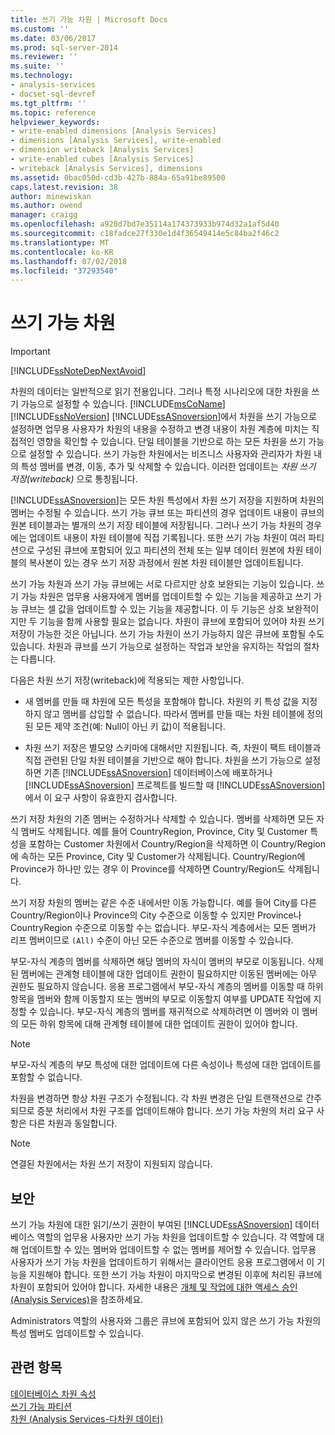 ```yaml
---
title: 쓰기 가능 차원 | Microsoft Docs
ms.custom: ''
ms.date: 03/06/2017
ms.prod: sql-server-2014
ms.reviewer: ''
ms.suite: ''
ms.technology:
- analysis-services
- docset-sql-devref
ms.tgt_pltfrm: ''
ms.topic: reference
helpviewer_keywords:
- write-enabled dimensions [Analysis Services]
- dimensions [Analysis Services], write-enabled
- dimension writeback [Analysis Services]
- write-enabled cubes [Analysis Services]
- writeback [Analysis Services], dimensions
ms.assetid: 0bac050d-cd3b-427b-884a-65a91be89500
caps.latest.revision: 38
author: minewiskan
ms.author: owend
manager: craigg
ms.openlocfilehash: a928d7bd7e35114a174373933b974d32a1af5d40
ms.sourcegitcommit: c18fadce27f330e1d4f36549414e5c84ba2f46c2
ms.translationtype: MT
ms.contentlocale: ko-KR
ms.lasthandoff: 07/02/2018
ms.locfileid: "37293540"
---
```

# <a name="write-enabled-dimensions"></a>쓰기 가능 차원
    
> [!IMPORTANT]  
>  [!INCLUDE[ssNoteDepNextAvoid](../../includes/ssnotedepnextavoid-md.md)]  
  
 차원의 데이터는 일반적으로 읽기 전용입니다. 그러나 특정 시나리오에 대한 차원을 쓰기 가능으로 설정할 수 있습니다.  [!INCLUDE[msCoName](../../includes/msconame-md.md)] [!INCLUDE[ssNoVersion](../../includes/ssnoversion-md.md)] [!INCLUDE[ssASnoversion](../../includes/ssasnoversion-md.md)]에서 차원을 쓰기 가능으로 설정하면 업무용 사용자가 차원의 내용을 수정하고 변경 내용이 차원 계층에 미치는 직접적인 영향을 확인할 수 있습니다. 단일 테이블을 기반으로 하는 모든 차원을 쓰기 가능으로 설정할 수 있습니다. 쓰기 가능한 차원에서는 비즈니스 사용자와 관리자가 차원 내의 특성 멤버를 변경, 이동, 추가 및 삭제할 수 있습니다. 이러한 업데이트는 *차원 쓰기 저장(writeback)* 으로 통칭됩니다.  
  
 [!INCLUDE[ssASnoversion](../../includes/ssasnoversion-md.md)]는 모든 차원 특성에서 차원 쓰기 저장을 지원하며 차원의 멤버는 수정될 수 있습니다. 쓰기 가능 큐브 또는 파티션의 경우 업데이트 내용이 큐브의 원본 테이블과는 별개의 쓰기 저장 테이블에 저장됩니다. 그러나 쓰기 가능 차원의 경우에는 업데이트 내용이 차원 테이블에 직접 기록됩니다. 또한 쓰기 가능 차원이 여러 파티션으로 구성된 큐브에 포함되어 있고 파티션의 전체 또는 일부 데이터 원본에 차원 테이블의 복사본이 있는 경우 쓰기 저장 과정에서 원본 차원 테이블만 업데이트됩니다.  
  
 쓰기 가능 차원과 쓰기 가능 큐브에는 서로 다르지만 상호 보완되는 기능이 있습니다. 쓰기 가능 차원은 업무용 사용자에게 멤버를 업데이트할 수 있는 기능을 제공하고 쓰기 가능 큐브는 셀 값을 업데이트할 수 있는 기능을 제공합니다. 이 두 기능은 상호 보완적이지만 두 기능을 함께 사용할 필요는 없습니다. 차원이 큐브에 포함되어 있어야 차원 쓰기 저장이 가능한 것은 아닙니다. 쓰기 가능 차원이 쓰기 가능하지 않은 큐브에 포함될 수도 있습니다. 차원과 큐브를 쓰기 가능으로 설정하는 작업과 보안을 유지하는 작업의 절차는 다릅니다.  
  
 다음은 차원 쓰기 저장(writeback)에 적용되는 제한 사항입니다.  
  
-   새 멤버를 만들 때 차원에 모든 특성을 포함해야 합니다. 차원의 키 특성 값을 지정하지 않고 멤버를 삽입할 수 없습니다. 따라서 멤버를 만들 때는 차원 테이블에 정의된 모든 제약 조건(예: Null이 아닌 키 값)이 적용됩니다.  
  
-   차원 쓰기 저장은 별모양 스키마에 대해서만 지원됩니다. 즉, 차원이 팩트 테이블과 직접 관련된 단일 차원 테이블을 기반으로 해야 합니다. 차원을 쓰기 가능으로 설정하면 기존 [!INCLUDE[ssASnoversion](../../includes/ssasnoversion-md.md)] 데이터베이스에 배포하거나 [!INCLUDE[ssASnoversion](../../includes/ssasnoversion-md.md)] 프로젝트를 빌드할 때 [!INCLUDE[ssASnoversion](../../includes/ssasnoversion-md.md)] 에서 이 요구 사항이 유효한지 검사합니다.  
  
 쓰기 저장 차원의 기존 멤버는 수정하거나 삭제할 수 있습니다. 멤버를 삭제하면 모든 자식 멤버도 삭제됩니다. 예를 들어 CountryRegion, Province, City 및 Customer 특성을 포함하는 Customer 차원에서 Country/Region을 삭제하면 이 Country/Region에 속하는 모든 Province, City 및 Customer가 삭제됩니다. Country/Region에 Province가 하나만 있는 경우 이 Province를 삭제하면 Country/Region도 삭제됩니다.  
  
 쓰기 저장 차원의 멤버는 같은 수준 내에서만 이동 가능합니다. 예를 들어 City를 다른 Country/Region이나 Province의 City 수준으로 이동할 수 있지만 Province나 CountryRegion 수준으로 이동할 수는 없습니다. 부모-자식 계층에서는 모든 멤버가 리프 멤버이므로 `(All)` 수준이 아닌 모든 수준으로 멤버를 이동할 수 있습니다.  
  
 부모-자식 계층의 멤버를 삭제하면 해당 멤버의 자식이 멤버의 부모로 이동됩니다. 삭제된 멤버에는 관계형 테이블에 대한 업데이트 권한이 필요하지만 이동된 멤버에는 아무 권한도 필요하지 않습니다. 응용 프로그램에서 부모-자식 계층의 멤버를 이동할 때 하위 항목을 멤버와 함께 이동할지 또는 멤버의 부모로 이동할지 여부를 UPDATE 작업에 지정할 수 있습니다. 부모-자식 계층의 멤버를 재귀적으로 삭제하려면 이 멤버와 이 멤버의 모든 하위 항목에 대해 관계형 테이블에 대한 업데이트 권한이 있어야 합니다.  
  
> [!NOTE]  
>  부모-자식 계층의 부모 특성에 대한 업데이트에 다른 속성이나 특성에 대한 업데이트를 포함할 수 없습니다.  
  
 차원을 변경하면 항상 차원 구조가 수정됩니다. 각 차원 변경은 단일 트랜잭션으로 간주되므로 증분 처리에서 차원 구조를 업데이트해야 합니다. 쓰기 가능 차원의 처리 요구 사항은 다른 차원과 동일합니다.  
  
> [!NOTE]  
>  연결된 차원에서는 차원 쓰기 저장이 지원되지 않습니다.  
  
## <a name="security"></a>보안  
 쓰기 가능 차원에 대한 읽기/쓰기 권한이 부여된 [!INCLUDE[ssASnoversion](../../includes/ssasnoversion-md.md)] 데이터베이스 역할의 업무용 사용자만 쓰기 가능 차원을 업데이트할 수 있습니다. 각 역할에 대해 업데이트할 수 있는 멤버와 업데이트할 수 없는 멤버를 제어할 수 있습니다. 업무용 사용자가 쓰기 가능 차원을 업데이트하기 위해서는 클라이언트 응용 프로그램에서 이 기능을 지원해야 합니다. 또한 쓰기 가능 차원이 마지막으로 변경된 이후에 처리된 큐브에 차원이 포함되어 있어야 합니다. 자세한 내용은 [개체 및 작업에 대한 액세스 승인&#40;Analysis Services&#41;](../multidimensional-models/authorizing-access-to-objects-and-operations-analysis-services.md)을 참조하세요.  
  
 Administrators 역할의 사용자와 그룹은 큐브에 포함되어 있지 않은 쓰기 가능 차원의 특성 멤버도 업데이트할 수 있습니다.  
  
## <a name="see-also"></a>관련 항목  
 [데이터베이스 차원 속성](database-dimension-properties.md)   
 [쓰기 가능 파티션](../multidimensional-models-olap-logical-cube-objects/partitions-write-enabled-partitions.md)   
 [차원 &#40;Analysis Services-다차원 데이터&#41;](dimensions-analysis-services-multidimensional-data.md)  
  
  
